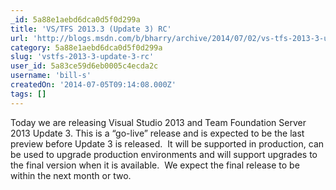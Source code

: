 ```yaml
---
_id: 5a88e1aebd6dca0d5f0d299a
title: 'VS/TFS 2013.3 (Update 3) RC'
url: 'http://blogs.msdn.com/b/bharry/archive/2014/07/02/vs-tfs-2013-3-update-3-rc.aspx'
category: 5a88e1aebd6dca0d5f0d299a
slug: 'vstfs-2013-3-update-3-rc'
user_id: 5a83ce59d6eb0005c4ecda2c
username: 'bill-s'
createdOn: '2014-07-05T09:14:08.000Z'
tags: []
---
```


Today we are releasing Visual Studio 2013 and Team Foundation Server 2013 Update 3. This is a “go-live” release and is expected to be the last preview before Update 3 is released.  It will be supported in production, can be used to upgrade production environments and will support upgrades to the final version when it is available.  We expect the final release to be within the next month or two.
